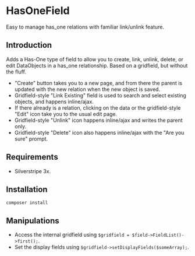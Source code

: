 # HasOneField

Easy to manage has_one relations with familiar link/unlink feature.

## Introduction

Adds a Has-One type of field to allow you to create, link, unlink, delete, or edit DataObjects in a has_one
relationship. Based on a gridfield, but without the fluff.

* "Create" button takes you to a new page, and from there the parent is updated with the new relation when the new object is saved.
* Gridfield-style "Link Existing" field is used to search and select existing objects, and happens inline/ajax. 
* If there already is a relation, clicking on the data or the gridfield-style "Edit" icon take you to the usual edit page.
* Gridfield-style "Unlink" icon happens inline/ajax and writes the parent only. 
* Gridfield-style "Delete" icon also happens inline/ajax with the "Are you sure" prompt. 


## Requirements

* Silverstripe 3x.

## Installation

`composer install`

## Manipulations

* Access the internal gridfield using `$gridfield = $field->FieldList()->first();`.
* Set the display fields using `$gridfield->setDisplayFields($someArray);`.
